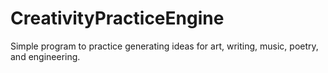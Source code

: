 CreativityPracticeEngine
========================

Simple program to practice generating ideas for art, writing, music, poetry, and engineering.
